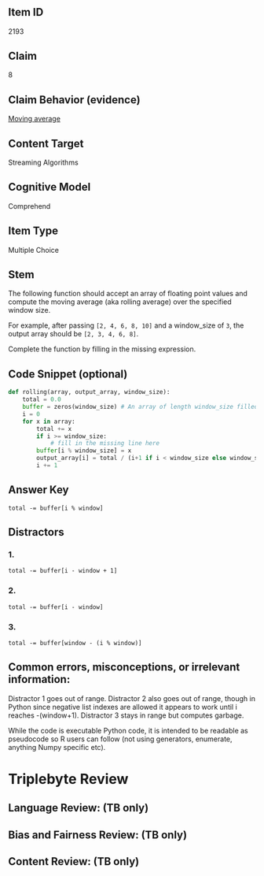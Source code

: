 #


## Item ID
2193

## Claim

8

## Claim Behavior (evidence)

[Moving average](https://en.wikipedia.org/wiki/Moving_average)

## Content Target

Streaming Algorithms

## Cognitive Model

Comprehend

## Item Type

Multiple Choice

## Stem

The following function should accept an array of floating point values and compute the moving average (aka rolling average) over the specified window size.

For example, after passing `[2, 4, 6, 8, 10]` and a window_size of `3`, the output array should be `[2, 3, 4, 6, 8]`.

Complete the function by filling in the missing expression.

## Code Snippet (optional)

```python
def rolling(array, output_array, window_size):
    total = 0.0
    buffer = zeros(window_size) # An array of length window_size filled with zeros
    i = 0
    for x in array:
        total += x
        if i >= window_size:
            # fill in the missing line here
        buffer[i % window_size] = x        
        output_array[i] = total / (i+1 if i < window_size else window_size)
        i += 1
```


## Answer Key

```total -= buffer[i % window]```

## Distractors
### 1.

```total -= buffer[i - window + 1]```
### 2.

```total -= buffer[i - window]```        

### 3.

```total -= buffer[window - (i % window)]```


## Common errors, misconceptions, or irrelevant information:

Distractor 1 goes out of range.
Distractor 2 also goes out of range, though in Python since negative list indexes are allowed it appears to work until i reaches -(window+1).
Distractor 3 stays in range but computes garbage.

While the code is executable Python code, it is intended to be readable as pseudocode so R users can follow (not using generators, enumerate, anything Numpy specific etc).

# Triplebyte Review


## Language Review: (TB only)


## Bias and Fairness Review: (TB only)


## Content Review: (TB only)

